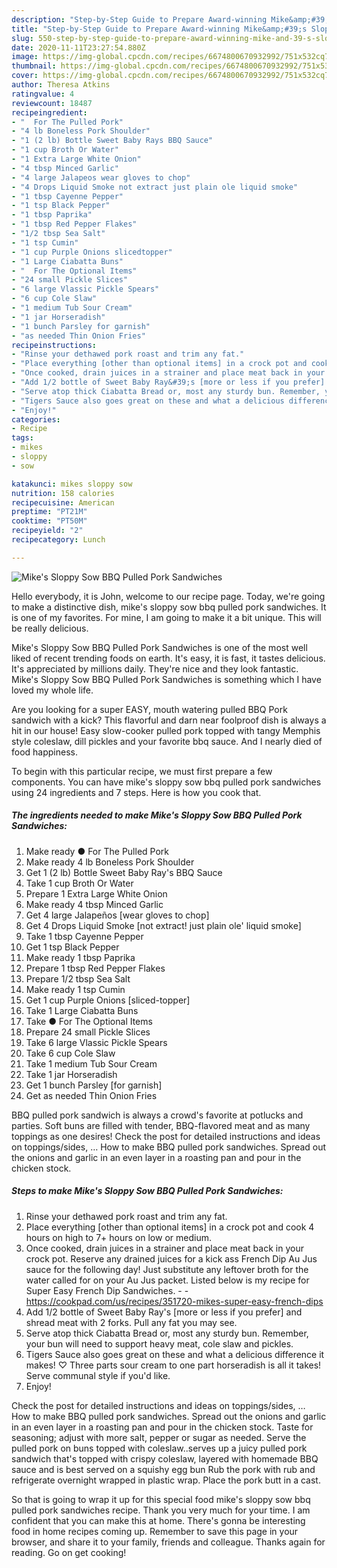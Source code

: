 ```yaml
---
description: "Step-by-Step Guide to Prepare Award-winning Mike&amp;#39;s Sloppy Sow BBQ Pulled Pork Sandwiches"
title: "Step-by-Step Guide to Prepare Award-winning Mike&amp;#39;s Sloppy Sow BBQ Pulled Pork Sandwiches"
slug: 550-step-by-step-guide-to-prepare-award-winning-mike-and-39-s-sloppy-sow-bbq-pulled-pork-sandwiches
date: 2020-11-11T23:27:54.880Z
image: https://img-global.cpcdn.com/recipes/6674800670932992/751x532cq70/mikes-sloppy-sow-bbq-pulled-pork-sandwiches-recipe-main-photo.jpg
thumbnail: https://img-global.cpcdn.com/recipes/6674800670932992/751x532cq70/mikes-sloppy-sow-bbq-pulled-pork-sandwiches-recipe-main-photo.jpg
cover: https://img-global.cpcdn.com/recipes/6674800670932992/751x532cq70/mikes-sloppy-sow-bbq-pulled-pork-sandwiches-recipe-main-photo.jpg
author: Theresa Atkins
ratingvalue: 4
reviewcount: 18487
recipeingredient:
- "  For The Pulled Pork"
- "4 lb Boneless Pork Shoulder"
- "1 (2 lb) Bottle Sweet Baby Rays BBQ Sauce"
- "1 cup Broth Or Water"
- "1 Extra Large White Onion"
- "4 tbsp Minced Garlic"
- "4 large Jalapeos wear gloves to chop"
- "4 Drops Liquid Smoke not extract just plain ole liquid smoke"
- "1 tbsp Cayenne Pepper"
- "1 tsp Black Pepper"
- "1 tbsp Paprika"
- "1 tbsp Red Pepper Flakes"
- "1/2 tbsp Sea Salt"
- "1 tsp Cumin"
- "1 cup Purple Onions slicedtopper"
- "1 Large Ciabatta Buns"
- "  For The Optional Items"
- "24 small Pickle Slices"
- "6 large Vlassic Pickle Spears"
- "6 cup Cole Slaw"
- "1 medium Tub Sour Cream"
- "1 jar Horseradish"
- "1 bunch Parsley for garnish"
- "as needed Thin Onion Fries"
recipeinstructions:
- "Rinse your dethawed pork roast and trim any fat."
- "Place everything [other than optional items] in a crock pot and cook 4 hours on high to 7+ hours on low or medium."
- "Once cooked, drain juices in a strainer and place meat back in your crock pot. Reserve any drained juices for a kick ass French Dip Au Jus sauce for the following day! Just substitute any leftover broth for the water called for on your Au Jus packet. Listed below is my recipe for Super Easy French Dip Sandwiches.  https://cookpad.com/us/recipes/351720-mikes-super-easy-french-dips"
- "Add 1/2 bottle of Sweet Baby Ray&#39;s [more or less if you prefer] and shread meat with 2 forks. Pull any fat you may see."
- "Serve atop thick Ciabatta Bread or, most any sturdy bun. Remember, your bun will need to support heavy meat, cole slaw and pickles."
- "Tigers Sauce also goes great on these and what a delicious difference it makes! ♡ Three parts sour cream to one part horseradish is all it takes! Serve communal style if you&#39;d like."
- "Enjoy!"
categories:
- Recipe
tags:
- mikes
- sloppy
- sow

katakunci: mikes sloppy sow 
nutrition: 158 calories
recipecuisine: American
preptime: "PT21M"
cooktime: "PT50M"
recipeyield: "2"
recipecategory: Lunch

---
```



![Mike&#39;s Sloppy Sow BBQ Pulled Pork Sandwiches](https://img-global.cpcdn.com/recipes/6674800670932992/751x532cq70/mikes-sloppy-sow-bbq-pulled-pork-sandwiches-recipe-main-photo.jpg)

Hello everybody, it is John, welcome to our recipe page. Today, we're going to make a distinctive dish, mike&#39;s sloppy sow bbq pulled pork sandwiches. It is one of my favorites. For mine, I am going to make it a bit unique. This will be really delicious.

Mike&#39;s Sloppy Sow BBQ Pulled Pork Sandwiches is one of the most well liked of recent trending foods on earth. It's easy, it is fast, it tastes delicious. It's appreciated by millions daily. They're nice and they look fantastic. Mike&#39;s Sloppy Sow BBQ Pulled Pork Sandwiches is something which I have loved my whole life.

Are you looking for a super EASY, mouth watering pulled BBQ Pork sandwich with a kick? This flavorful and darn near foolproof dish is always a hit in our house! Easy slow-cooker pulled pork topped with tangy Memphis style coleslaw, dill pickles and your favorite bbq sauce. And I nearly died of food happiness.


To begin with this particular recipe, we must first prepare a few components. You can have mike&#39;s sloppy sow bbq pulled pork sandwiches using 24 ingredients and 7 steps. Here is how you cook that.

<!--inarticleads1-->

##### The ingredients needed to make Mike&#39;s Sloppy Sow BBQ Pulled Pork Sandwiches:

1. Make ready  ● For The Pulled Pork
1. Make ready 4 lb Boneless Pork Shoulder
1. Get 1 (2 lb) Bottle Sweet Baby Ray&#39;s BBQ Sauce
1. Take 1 cup Broth Or Water
1. Prepare 1 Extra Large White Onion
1. Make ready 4 tbsp Minced Garlic
1. Get 4 large Jalapeños [wear gloves to chop]
1. Get 4 Drops Liquid Smoke [not extract! just plain ole&#39; liquid smoke]
1. Take 1 tbsp Cayenne Pepper
1. Get 1 tsp Black Pepper
1. Make ready 1 tbsp Paprika
1. Prepare 1 tbsp Red Pepper Flakes
1. Prepare 1/2 tbsp Sea Salt
1. Make ready 1 tsp Cumin
1. Get 1 cup Purple Onions [sliced-topper]
1. Take 1 Large Ciabatta Buns
1. Take  ● For The Optional Items
1. Prepare 24 small Pickle Slices
1. Take 6 large Vlassic Pickle Spears
1. Take 6 cup Cole Slaw
1. Take 1 medium Tub Sour Cream
1. Take 1 jar Horseradish
1. Get 1 bunch Parsley [for garnish]
1. Get as needed Thin Onion Fries


BBQ pulled pork sandwich is always a crowd&#39;s favorite at potlucks and parties. Soft buns are filled with tender, BBQ-flavored meat and as many toppings as one desires! Check the post for detailed instructions and ideas on toppings/sides, … How to make BBQ pulled pork sandwiches. Spread out the onions and garlic in an even layer in a roasting pan and pour in the chicken stock. 

<!--inarticleads2-->

##### Steps to make Mike&#39;s Sloppy Sow BBQ Pulled Pork Sandwiches:

1. Rinse your dethawed pork roast and trim any fat.
1. Place everything [other than optional items] in a crock pot and cook 4 hours on high to 7+ hours on low or medium.
1. Once cooked, drain juices in a strainer and place meat back in your crock pot. Reserve any drained juices for a kick ass French Dip Au Jus sauce for the following day! Just substitute any leftover broth for the water called for on your Au Jus packet. Listed below is my recipe for Super Easy French Dip Sandwiches. -  - https://cookpad.com/us/recipes/351720-mikes-super-easy-french-dips
1. Add 1/2 bottle of Sweet Baby Ray&#39;s [more or less if you prefer] and shread meat with 2 forks. Pull any fat you may see.
1. Serve atop thick Ciabatta Bread or, most any sturdy bun. Remember, your bun will need to support heavy meat, cole slaw and pickles.
1. Tigers Sauce also goes great on these and what a delicious difference it makes! ♡ Three parts sour cream to one part horseradish is all it takes! Serve communal style if you&#39;d like.
1. Enjoy!


Check the post for detailed instructions and ideas on toppings/sides, … How to make BBQ pulled pork sandwiches. Spread out the onions and garlic in an even layer in a roasting pan and pour in the chicken stock. Taste for seasoning; adjust with more salt, pepper or sugar as needed. Serve the pulled pork on buns topped with coleslaw..serves up a juicy pulled pork sandwich that&#39;s topped with crispy coleslaw, layered with homemade BBQ sauce and is best served on a squishy egg bun Rub the pork with rub and refrigerate overnight wrapped in plastic wrap. Place the pork butt in a cast. 

So that is going to wrap it up for this special food mike&#39;s sloppy sow bbq pulled pork sandwiches recipe. Thank you very much for your time. I am confident that you can make this at home. There's gonna be interesting food in home recipes coming up. Remember to save this page in your browser, and share it to your family, friends and colleague. Thanks again for reading. Go on get cooking!
